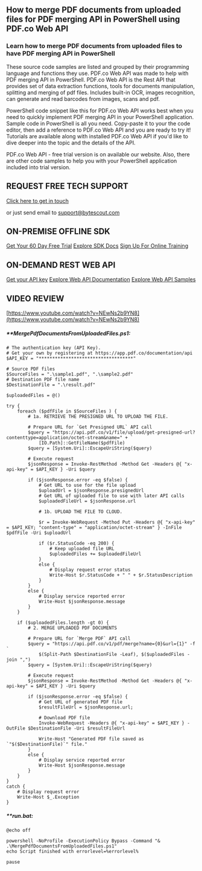 ## How to merge PDF documents from uploaded files for PDF merging API in PowerShell using PDF.co Web API

### Learn how to merge PDF documents from uploaded files to have PDF merging API in PowerShell

These source code samples are listed and grouped by their programming language and functions they use. PDF.co Web API was made to help with PDF merging API in PowerShell. PDF.co Web API is the Rest API that provides set of data extraction functions, tools for documents manipulation, splitting and merging of pdf files. Includes built-in OCR, images recognition, can generate and read barcodes from images, scans and pdf.

PowerShell code snippet like this for PDF.co Web API works best when you need to quickly implement PDF merging API in your PowerShell application. Sample code in PowerShell is all you need. Copy-paste it to your the code editor, then add a reference to PDF.co Web API and you are ready to try it! Tutorials are available along with installed PDF.co Web API if you'd like to dive deeper into the topic and the details of the API.

PDF.co Web API - free trial version is on available our website. Also, there are other code samples to help you with your PowerShell application included into trial version.

## REQUEST FREE TECH SUPPORT

[Click here to get in touch](https://bytescout.zendesk.com/hc/en-us/requests/new?subject=PDF.co%20Web%20API%20Question)

or just send email to [support@bytescout.com](mailto:support@bytescout.com?subject=PDF.co%20Web%20API%20Question) 

## ON-PREMISE OFFLINE SDK 

[Get Your 60 Day Free Trial](https://bytescout.com/download/web-installer?utm_source=github-readme)
[Explore SDK Docs](https://bytescout.com/documentation/index.html?utm_source=github-readme)
[Sign Up For Online Training](https://academy.bytescout.com/)


## ON-DEMAND REST WEB API

[Get your API key](https://pdf.co/documentation/api?utm_source=github-readme)
[Explore Web API Documentation](https://pdf.co/documentation/api?utm_source=github-readme)
[Explore Web API Samples](https://github.com/bytescout/ByteScout-SDK-SourceCode/tree/master/PDF.co%20Web%20API)

## VIDEO REVIEW

[https://www.youtube.com/watch?v=NEwNs2b9YN8](https://www.youtube.com/watch?v=NEwNs2b9YN8)




<!-- code block begin -->

##### ****MergePdfDocumentsFromUploadedFiles.ps1:**
    
```
# The authentication key (API Key).
# Get your own by registering at https://app.pdf.co/documentation/api
$API_KEY = "***********************************"

# Source PDF files
$SourceFiles = ".\sample1.pdf", ".\sample2.pdf"
# Destination PDF file name
$DestinationFile = ".\result.pdf"

$uploadedFiles = @()

try {
    foreach ($pdfFile in $SourceFiles ) {
        # 1a. RETRIEVE THE PRESIGNED URL TO UPLOAD THE FILE.
        
        # Prepare URL for `Get Presigned URL` API call
        $query = "https://api.pdf.co/v1/file/upload/get-presigned-url?contenttype=application/octet-stream&name=" + `
            [IO.Path]::GetFileName($pdfFile)
        $query = [System.Uri]::EscapeUriString($query)

        # Execute request
        $jsonResponse = Invoke-RestMethod -Method Get -Headers @{ "x-api-key" = $API_KEY } -Uri $query
    
        if ($jsonResponse.error -eq $false) {
            # Get URL to use for the file upload 
            $uploadUrl = $jsonResponse.presignedUrl
            # Get URL of uploaded file to use with later API calls
            $uploadedFileUrl = $jsonResponse.url
    
            # 1b. UPLOAD THE FILE TO CLOUD.
    
            $r = Invoke-WebRequest -Method Put -Headers @{ "x-api-key" = $API_KEY; "content-type" = "application/octet-stream" } -InFile $pdfFile -Uri $uploadUrl
            
            if ($r.StatusCode -eq 200) {
                # Keep uploaded file URL
                $uploadedFiles += $uploadedFileUrl
            }
            else {
                # Display request error status
                Write-Host $r.StatusCode + " " + $r.StatusDescription
            }
        }
        else {
            # Display service reported error
            Write-Host $jsonResponse.message
        }
    }

    if ($uploadedFiles.length -gt 0) {
        # 2. MERGE UPLOADED PDF DOCUMENTS
    
        # Prepare URL for `Merge PDF` API call
        $query = "https://api.pdf.co/v1/pdf/merge?name={0}&url={1}" -f `
            $(Split-Path $DestinationFile -Leaf), $($uploadedFiles -join ",")
        $query = [System.Uri]::EscapeUriString($query)
        
        # Execute request
        $jsonResponse = Invoke-RestMethod -Method Get -Headers @{ "x-api-key" = $API_KEY } -Uri $query

        if ($jsonResponse.error -eq $false) {
            # Get URL of generated PDF file
            $resultFileUrl = $jsonResponse.url;
            
            # Download PDF file
            Invoke-WebRequest -Headers @{ "x-api-key" = $API_KEY } -OutFile $DestinationFile -Uri $resultFileUrl

            Write-Host "Generated PDF file saved as `"$($DestinationFile)`" file."
        }
        else {
            # Display service reported error
            Write-Host $jsonResponse.message
        }   
    }
}
catch {
    # Display request error
    Write-Host $_.Exception
}

```

<!-- code block end -->    

<!-- code block begin -->

##### ****run.bat:**
    
```
@echo off

powershell -NoProfile -ExecutionPolicy Bypass -Command "& .\MergePdfDocumentsFromUploadedFiles.ps1"
echo Script finished with errorlevel=%errorlevel%

pause
```

<!-- code block end -->